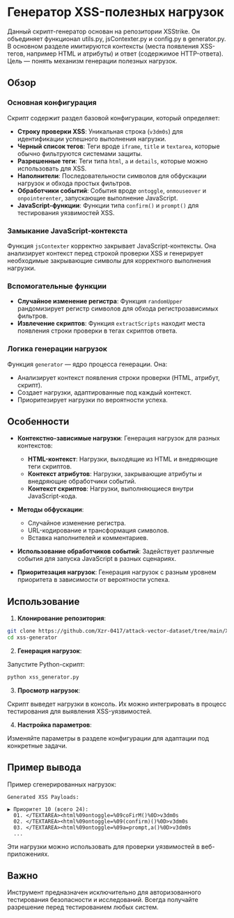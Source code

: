 # Генератор XSS-полезных нагрузок

Данный скрипт-генератор основан на репозитории XSStrike. Он объединяет функционал utils.py, jsContexter.py и config.py в generator.py. В основном разделе имитируются контексты (места появления XSS-тегов, например HTML и атрибуты) и ответ (содержимое HTTP-ответа). Цель — понять механизм генерации полезных нагрузок.

## Обзор

### Основная конфигурация
Скрипт содержит раздел базовой конфигурации, который определяет:
- **Строку проверки XSS**: Уникальная строка (`v3dm0s`) для идентификации успешного выполнения нагрузки.
- **Черный список тегов**: Теги вроде `iframe`, `title` и `textarea`, которые обычно фильтруются системами защиты.
- **Разрешенные теги**: Теги типа `html`, `a` и `details`, которые можно использовать для XSS.
- **Наполнители**: Последовательности символов для обфускации нагрузок и обхода простых фильтров.
- **Обработчики событий**: События вроде `ontoggle`, `onmouseover` и `onpointerenter`, запускающие выполнение JavaScript.
- **JavaScript-функции**: Функции типа `confirm()` и `prompt()` для тестирования уязвимостей XSS.

### Замыкание JavaScript-контекста
Функция `jsContexter` корректно закрывает JavaScript-контексты. Она анализирует контекст перед строкой проверки XSS и генерирует необходимые закрывающие символы для корректного выполнения нагрузки.

### Вспомогательные функции
- **Случайное изменение регистра**: Функция `randomUpper` рандомизирует регистр символов для обхода регистрозависимых фильтров.
- **Извлечение скриптов**: Функция `extractScripts` находит места появления строки проверки в тегах скриптов ответа.

### Логика генерации нагрузок
Функция `generator` — ядро процесса генерации. Она:
- Анализирует контекст появления строки проверки (HTML, атрибут, скрипт).
- Создает нагрузки, адаптированные под каждый контекст.
- Приоритезирует нагрузки по вероятности успеха.

## Особенности

- **Контекстно-зависимые нагрузки**: Генерация нагрузок для разных контекстов:
  - **HTML-контекст**: Нагрузки, выходящие из HTML и внедряющие теги скриптов.
  - **Контекст атрибутов**: Нагрузки, закрывающие атрибуты и внедряющие обработчики событий.
  - **Контекст скриптов**: Нагрузки, выполняющиеся внутри JavaScript-кода.

- **Методы обфускации**:
  - Случайное изменение регистра.
  - URL-кодирование и трансформация символов.
  - Вставка наполнителей и комментариев.

- **Использование обработчиков событий**: Задействует различные события для запуска JavaScript в разных сценариях.

- **Приоритезация нагрузок**: Генерация нагрузок с разным уровнем приоритета в зависимости от вероятности успеха.

## Использование

1. **Клонирование репозитория**:

```bash
git clone https://github.com/Xzr-0417/attack-vector-dataset/tree/main/XSS/generator/XSStrike
cd xss-generator
```

2. **Генерация нагрузок**:

Запустите Python-скрипт:

```bash
python xss_generator.py
```

3. **Просмотр нагрузок**:

Скрипт выведет нагрузки в консоль. Их можно интегрировать в процесс тестирования для выявления XSS-уязвимостей.

4. **Настройка параметров**:

Изменяйте параметры в разделе конфигурации для адаптации под конкретные задачи.

## Пример вывода

Пример сгенерированных нагрузок:

```
Generated XSS Payloads:

▶ Приоритет 10 (всего 24):
  01. </TEXTAREA><html%09ontoggle=%09coFirM()%0D>v3dm0s
  02. </TEXTAREA><html%09ontoggle=%09(confirm)()%0D>v3dm0s
  03. </TEXTAREA><html%09ontoggle=%09a=prompt,a()%0D>v3dm0s
  ...
```

Эти нагрузки можно использовать для проверки уязвимостей в веб-приложениях.

## Важно

Инструмент предназначен исключительно для авторизованного тестирования безопасности и исследований. Всегда получайте разрешение перед тестированием любых систем.
